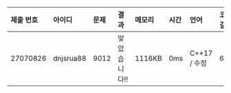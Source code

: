 |제출 번호|아이디|문제|결과|메모리|시간|언어|코드길이|
|:---|:---|:---|:---|:---|:---|:---|:---|
|27070826|dnjsrua88|9012|맞았습니다!!|1116KB|0ms|C++17 / 수정|696B